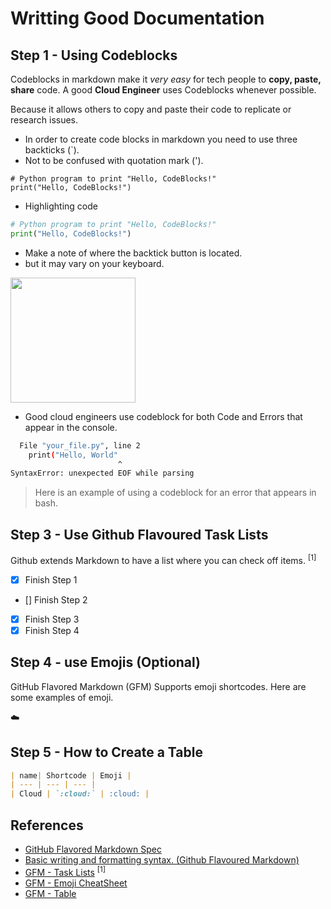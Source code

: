 # Writting Good Documentation

## Step 1 - Using Codeblocks

Codeblocks in markdown make it *very easy* for tech people to **copy, paste, share** code. 
A good __Cloud Engineer__ uses Codeblocks whenever possible.

Because it allows others to copy and paste their code to replicate or research issues.


- In order to create code blocks in markdown you need to use three backticks (`).
- Not to be confused with quotation mark (').

```
# Python program to print "Hello, CodeBlocks!"
print("Hello, CodeBlocks!")
```

- Highlighting code

```Python
# Python program to print "Hello, CodeBlocks!"
print("Hello, CodeBlocks!")
```
- Make a note of where the backtick button is located.
- but it may vary on your keyboard.
<img width="200px" src="https://github.com/zubi95/github-docs-example/assets/90310539/6fbee428-e7b4-4b07-852f-21a58d496373" />

- Good cloud engineers use codeblock for both Code and Errors that appear in the console.

```bash
  File "your_file.py", line 2
    print("Hello, World"
                        ^
SyntaxError: unexpected EOF while parsing
```
> Here is an example of using a codeblock for an error that appears in bash.

## Step 3 - Use Github Flavoured Task Lists

Github extends Markdown to have a list where you can check off items. <sup>[1]</sup>

- [x] Finish Step 1
- [] Finish Step 2
- [x] Finish Step 3
- [x] Finish Step 4

## Step 4 - use Emojis (Optional)

GitHub Flavored Markdown (GFM) Supports emoji shortcodes.
Here are some examples of emoji.

:cloud: 

## Step 5 - How to Create a Table

```md
| name| Shortcode | Emoji |
| --- | --- | --- |
| Cloud | `:cloud:` | :cloud: |
```

## References

- [GitHub Flavored Markdown Spec](https://github.github.com/gfm/) 
- [Basic writing and formatting syntax. (Github Flavoured Markdown)](https://docs.github.com/en/get-started/writing-on-github/getting-started-with-writing-and-formatting-on-github/basic-writing-and-formatting-syntax#quoting-text) 
- [GFM - Task Lists](https://docs.github.com/en/get-started/writing-on-github/getting-started-with-writing-and-formatting-on-github/basic-writing-and-formatting-syntax#task-lists) <sup>[1]</sup>
- [GFM - Emoji CheatSheet](https://github.com/ikatyang/emoji-cheat-sheet)
- [GFM - Table](https://github.github.com/gfm/#tables-extension-)
